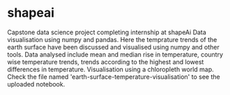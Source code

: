 # shapeai
Capstone data science project completing internship at shapeAi
Data visualisation using numpy and pandas. Here the temprature trends of the earth surface have been discussed and visualised using numpy and other tools.
Data analysed include mean and median rise in temperature, country wise temperature trends, trends according to the highest and lowest differences in temperature.
Visualisation using a chloropleth world map.
Check the file named 'earth-surface-temperature-visualisation' to see the uploaded notebook.
